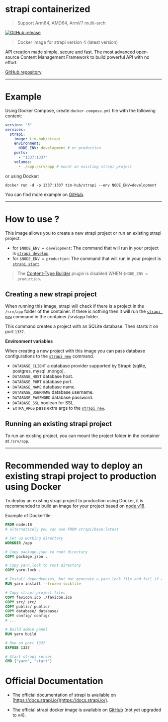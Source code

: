 # strapi containerized

> Support Arm64, AMD64, ArmV7 multi-arch

[![GitHub release](https://img.shields.io/github/release/tim-hub/docker-strapi.svg?style=for-the-badge)](https://github.com/tim-hub/docker-strpi)

> Docker image for strapi version 4 (latest version)

API creation made simple, secure and fast. The most advanced open-source Content Management Framework to build powerful
API with no effort.

[GitHub repository](https://github.com/tim-hub/docker-strapi)


---

# Example

Using Docker Compose, create `docker-compose.yml` file with the following content:

```yaml
version: "3"
services:
  strapi:
    image: tim-hub/strapi
    environment:
      NODE_ENV: development # or production
    ports:
      - "1337:1337"
    volumes:
      - ./app:/srv/app # mount an existing strapi project
```

or using Docker:

```shell
docker run -d -p 1337:1337 tim-hub/strapi --env NODE_ENV=development
```

You can find more example on [GitHub](https://github.com/tim-hub/docker-strapi/tree/main/examples).

---

# How to use ?

This image allows you to create a new strapi project or run an existing strapi project.

- for `$NODE_ENV = development`: The command that will run in your project
  is [`strapi develop`](https://docs.strapi.io/developer-docs/latest/developer-resources/cli/CLI.html#strapi-develop).
- for `$NODE_ENV = production`: The command that will run in your project
  is [`strapi start`](https://docs.strapi.io/developer-docs/latest/developer-resources/cli/CLI.html#strapi-start).

> The [Content-Type Builder](https://strapi.io/features/content-types-builder) plugin is disabled WHEN `$NODE_ENV = production`.

## Creating a new strapi project

When running this image, strapi will check if there is a project in the `/srv/app` folder of the container. If there is
nothing then it will run
the [`strapi new`](https://docs.strapi.io/developer-docs/latest/developer-resources/cli/CLI.html#strapi-new)
command in the container /srv/app folder.

This command creates a project with an SQLite database. Then starts it on port `1337`.

**Environment variables**

When creating a new project with this image you can pass database configurations to
the [`strapi new`](https://strapi.io/documentation/developer-docs/latest/developer-resources/cli/CLI.html#strapi-new)
command.

- `DATABASE_CLIENT` a database provider supported by Strapi: (sqlite, postgres, mysql ,mongo).
- `DATABASE_HOST` database host.
- `DATABASE_PORT` database port.
- `DATABASE_NAME` database name.
- `DATABASE_USERNAME` database username.
- `DATABASE_PASSWORD` database password.
- `DATABASE_SSL` boolean for SSL.
- `EXTRA_ARGS` pass extra args to
  the [`strapi new`](https://strapi.io/documentation/developer-docs/latest/developer-resources/cli/CLI.html#strapi-new).

## Running an existing strapi project

To run an existing project, you can mount the project folder in the container at `/srv/app`.

---

# Recommended way to deploy an existing strapi project to production using Docker

To deploy an existing strapi project to production using Docker, it is recommended to build an image for your project
based on [node v18](https://hub.docker.com/_/node).

Example of Dockerfile:

```dockerfile
FROM node:18
# alternatively you can use FROM strapi/base:latest

# Set up working directory
WORKDIR /app

# Copy package.json to root directory
COPY package.json .

# Copy yarn.lock to root directory
COPY yarn.lock .

# Install dependencies, but not generate a yarn.lock file and fail if an update is needed
RUN yarn install --frozen-lockfile

# Copy strapi project files
COPY favicon.ico ./favicon.ico
COPY src/ src/
COPY public/ public/
COPY database/ database/
COPY config/ config/
# ...

# Build admin panel
RUN yarn build

# Run on port 1337
EXPOSE 1337

# Start strapi server
CMD ["yarn", "start"]
```

# Official Documentation

- The official documentation of strapi is available on [https://docs.strapi.io/](https://docs.strapi.io/).

- The official strapi docker image is available on [GitHub](https://github.com/strapi/strapi-docker) (not yet upgraded
  to v4).
